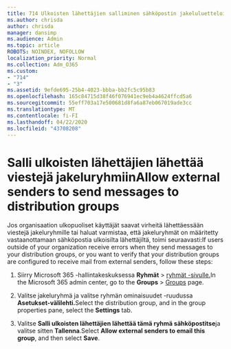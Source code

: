 ```yaml
---
title: 714 Ulkoisten lähettäjien salliminen sähköpostin jakeluluetteloihin
ms.author: chrisda
author: chrisda
manager: dansimp
ms.audience: Admin
ms.topic: article
ROBOTS: NOINDEX, NOFOLLOW
localization_priority: Normal
ms.collection: Adm_O365
ms.custom:
- "714"
- "3"
ms.assetid: 9efde695-25b4-4023-bbba-bb2fc5c95b83
ms.openlocfilehash: 165c84715d38f46f076941ec9eb4a4624ffcd5a6
ms.sourcegitcommit: 55eff703a17e500681d8fa6a87eb067019ade3cc
ms.translationtype: MT
ms.contentlocale: fi-FI
ms.lasthandoff: 04/22/2020
ms.locfileid: "43708208"
---
```

# <a name="allow-external-senders-to-send-messages-to-distribution-groups"></a><span data-ttu-id="0a12d-102">Salli ulkoisten lähettäjien lähettää viestejä jakeluryhmiin</span><span class="sxs-lookup"><span data-stu-id="0a12d-102">Allow external senders to send messages to distribution groups</span></span>

<span data-ttu-id="0a12d-103">Jos organisaation ulkopuoliset käyttäjät saavat virheitä lähettäessään viestejä jakeluryhmille tai haluat varmistaa, että jakeluryhmät on määritetty vastaanottamaan sähköpostia ulkoisilta lähettäjiltä, toimi seuraavasti:</span><span class="sxs-lookup"><span data-stu-id="0a12d-103">If users outside of your organization receive errors when they send messages to your distribution groups, or you want to verify that your distribution groups are configured to receive mail from external senders, follow these steps:</span></span>

1. <span data-ttu-id="0a12d-104">Siirry Microsoft 365 -hallintakeskuksessa **Ryhmät** > [ryhmät -sivulle.](https://portal.office.com/adminportal/home#/groups)</span><span class="sxs-lookup"><span data-stu-id="0a12d-104">In the Microsoft 365 admin center, go to the **Groups** > [Groups](https://portal.office.com/adminportal/home#/groups) page.</span></span>  

2. <span data-ttu-id="0a12d-105">Valitse jakeluryhmä ja valitse ryhmän ominaisuudet -ruudussa **Asetukset-välilehti.**</span><span class="sxs-lookup"><span data-stu-id="0a12d-105">Select the distribution group, and in the group properties pane, select the **Settings** tab.</span></span>

3. <span data-ttu-id="0a12d-106">Valitse **Salli ulkoisten lähettäjien lähettää tämä ryhmä sähköpostitse**ja valitse sitten **Tallenna**.</span><span class="sxs-lookup"><span data-stu-id="0a12d-106">Select **Allow external senders to email this group**, and then select **Save**.</span></span>
